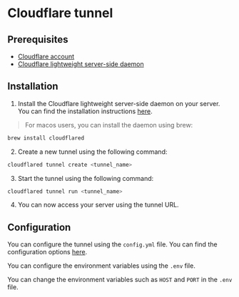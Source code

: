 # Cloudflare tunnel

## Prerequisites

- [Cloudflare account](https://dash.cloudflare.com/sign-up)
- [Cloudflare lightweight server-side daemon](https://developers.cloudflare.com/cloudflare-one/connections/connect-networks/downloads/)

## Installation

1. Install the Cloudflare lightweight server-side daemon on your server. You can find the installation instructions [here](https://developers.cloudflare.com/cloudflare-one/connections/connect-networks/installation).

> For macos users, you can install the daemon using brew:

```bash
brew install cloudflared
```

2. Create a new tunnel using the following command:

```bash
cloudflared tunnel create <tunnel_name>
```

3. Start the tunnel using the following command:

```bash
cloudflared tunnel run <tunnel_name>
```

4. You can now access your server using the tunnel URL.

## Configuration

You can configure the tunnel using the `config.yml` file. You can find the configuration options [here](https://developers.cloudflare.com/cloudflare-one/connections/connect-networks/configuration).

You can configure the environment variables using the `.env` file.

You can change the environment variables such as `HOST` and `PORT` in the `.env` file.